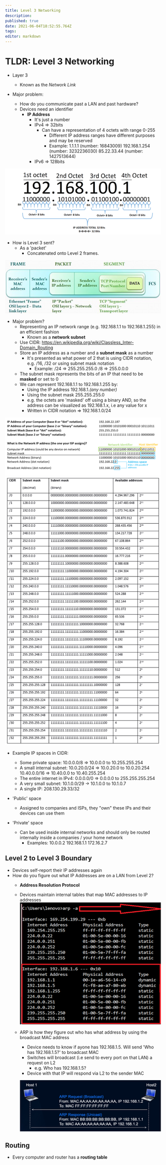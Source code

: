 ```yaml
---
title: Level 3 Networking
description: 
published: true
date: 2021-06-04T18:52:55.764Z
tags: 
editor: markdown
---
```


# TLDR: Level 3 Networking


* Layer 3
	* Known as the _Network Link_
  
* Major problem:
	* How do you communicate past a LAN and past hardware?
  * Devices need an identifier
  	* **IP Address**
      * It's just a number
      * IPv4 => 32bits
      	* Can have a representation of 4 octets with range 0-255
        	* Different IP address ranges have different purposes and may be reserved
        	* Example:
          		1.1.1.1 (number: 16843009)
              192.168.1.254 (number: 3232236030)
              85.22.33.44 (number: 1427513644)
      * IPv6 => 128bits

![ipv4-octet.png](/sysadmin/tldr/ipv4-octet.png)

* How is Level 3 sent?
  * As a 'packet'
	* Concatenated onto Level 2 frames.
  
![osi.jpg](/sysadmin/tldr/osi.jpg)

* Major problem?
	* Representing an IP network range (e.g. 192.168.1.1 to 192.168.1.255) in an efficient fashion
  		* Known as a **network subnet**
  * Use CIDR: https://en.wikipedia.org/wiki/Classless_Inter-Domain_Routing
  * Store an IP address as a number and a **subnet mask** as a number
    * It's presented as what power of 2 that is using CIDR notation, e.g. /16, /32 or using subnet mask notation
    	* Example:
      	/24 => 255.255.255.0
        /8 => 255.0.0.0
  * The subnet mask represents the bits of an IP that need to be **masked** or set to 0
  * We can represent 192.168.1.1 to 192.168.1.255 by:
  	* Using the IP address 192.168.1._(any number)_
    * Using the subnet mask 255.255.255.0
    * e.g. the octets are 'masked' off using a binary AND, so the address can be visualized 
    	as 192.168.1.x, i.e any value for x
    * Written in CIDR notation => 192.168.1.0/24
    
![ipaddresses.png](/sysadmin/tldr/ipaddresses.png)
![cidr-table.png](/sysadmin/tldr/cidr-table.png)

* Example IP spaces in CIDR:
	* Some private space:
  	10.0.0.0/8 => 10.0.0.0 to 10.255.255.254
  * A small internal subnet:
  	10.0.20.0/24	=> 10.0.20.0 to 10.0.20.254
    10.40.0.0/16  => 10.40.0.0 to 10.40.255.254
  * The entire internet in IPv4:
  	0.0.0.0/0 => 0.0.0.0 to 255.255.255.254
  * A very small subnet:
  	10.1.0.0/29 -> 10.1.0.0 to 10.1.0.7
  * A single IP:
  	208.130.29.33/32
    
* 'Public' space
   * Assigned to companies and ISPs, they "own" these IPs and their devices can use them
* 'Private' space
   * Can be used inside internal networks and should only be routed internally inside a companies
        	/ your home network
     * Examples:
       10.0.0.2
       192.168.1.1
       172.16.2.7
    
## Level 2 to Level 3 Boundary

* Devices self-report their IP addresses again
* How do you figure out what IP Addresses are on a LAN from Level 2?
	* **Address Resolution Protocol**
  * Devices maintain internal tables that map MAC addresses to IP addresses
  ![2021-06-03_20-53.png](/sysadmin/tldr/2021-06-03_20-53.png)
  
  * ARP is how they figure out who has what address by using the broadcast MAC address
  	* Device needs to know if ayone has 192.168.1.5. Will send 'Who has 192.168.1.5?' to broadcast MAC
    * Switches will broadcast (i.e send to every port on that LAN) a request on L2 
    	* e.g. Who has 192.168.1.5?
    * Device with that IP will respond via L2 to the sender MAC
    
    ![2020-05-15_19-26-21.png](/sysadmin/tldr/2020-05-15_19-26-21.png)
    
## Routing

* Every computer and router has a **routing table**
